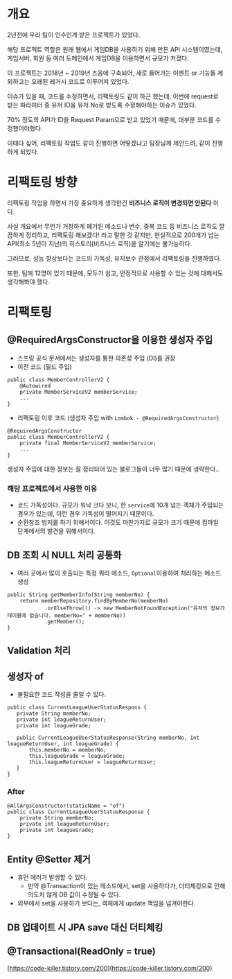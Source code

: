 # 개요

2년전에 우리 팀이 인수인계 받은 프로젝트가 있었다.

해당 프로젝트 역할은 원래 웹에서 게임DB을 사용하기 위해 만든 API 시스템이였는데, 게임서버, 회원 등 여러 도메인에서 게임DB을 이용하면서 규모가 커졌다.

이 프로젝트는 2018년 ~ 2019년 즈음에 구축되어, 새로 들어가는 이벤트 or 기능들 제외하고는 오래된 레거시 코드로 이루어져 있었다.

이슈가 있을 때, 코드를 수정하면서, 리팩토링도 같이 하곤 했는데, 이번에 request로 받는 파라미터 중 유저 ID을 유저 No로 받도록 수정해야하는 이슈가 있었다.

70% 정도의 API가 ID을 Request Param으로 받고 있었기 때문에, 대부분 코드를 수정했어야했다.

이때다 싶어, 리팩토링 작업도 같이 진행하면 어떻겠냐고 팀장님께 제안드려, 같이 진행하게 되었다.

# 리팩토링 방향

리팩토링 작업을 하면서 가장 중요하게 생각한건 **비즈니스 로직이 변경되면 안된다** 이다.

사실 개요에서 무언가 거창하게 폐기된 메소드나 변수, 중복 코드 등 비즈니스 로직도 깔끔하게 정리하고, 리팩토링 해보겠다! 라고 말한 것 같지만, 현실적으로 200개가 넘는 API(최소 5년이 지난)의 히스토리(비즈니스 로직)을 알기에는 불가능하다.

그러므로, 성능 향상보다는 코드의 가독성, 유지보수 관점에서 리팩토링을 진행하였다.

또한, 팀에 12명이 있기 때문에, 모두가 쉽고, 안정적으로 사용할 수 있는 것에 대해서도 생각해봐야 했다.

# 리팩토링

## @RequiredArgsConstructor을 이용한 생성자 주입

-   스프링 공식 문서에서는 생성자를 통한 의존성 주입 (DI)를 권장
-   이전 코드 (필드 주입)

```
public class MemberControllerV2 {
    @Autowired 
    private MemberServiceV2 memberService;
    ...
}
```

-   리펙토링 이후 코드 (생성자 주입 with `Lombok - @RequiredArgsConstructor`)

```
@RequiredArgsConstructor
public class MemberControllerV2 {
    private final MemberServiceV2 memberService;
    ...
}
```

생성자 주입에 대한 정보는 잘 정리되어 있는 블로그들이 너무 많기 때문에 생략한다..

### 해당 프로젝트에서 사용한 이유

-   코드 가독성이다. 규모가 워낙 크다 보니, 한 `service`에 10개 넘는 객체가 주입되는 경우가 있는데, 이런 경우 가독성이 떨어지기 때문이다.
-   순환참조 방지를 하기 위해서이다. 이것도 마찬가지로 규모가 크기 때문에 컴파일 단계에서의 발견을 위해서이다.

## DB 조회 시 NULL 처리 공통화

-   여러 곳에서 많이 호출되는 특정 쿼리 메소드, `Optional`이용하여 처리하는 메소드 생성

```
public String getMemberInfo(String memberNo) {
    return memberRepository.findByMemberNo(memberNo)
            .orElseThrow(() -> new MemberNotFoundException("유저의 정보가 테이블에 없습니다. memberNo=" + memberNo))
            .getMember();
}
```

## Validation 처리

## 생성자 of

-   불필요한 코드 작성을 줄일 수 있다.

```
public class CurrentLeagueUserStatusRespons {
   private String memberNo;
   private int leagueReturnUser;
   private int leagueGrade;

   public CurrentLeagueUserStatusResponse(String memberNo, int leagueReturnUser, int leagueGrade) {
       this.memberNo = memberNo;
       this.leagueGrade = leagueGrade;
       this.leagueReturnUser = leagueReturnUser;
   }
}
```

### After

```
@AllArgsConstructor(staticName = "of")
public class CurrentLeagueUserStatusResponse {
    private String memberNo;
    private int leagueReturnUser;
    private int leagueGrade;
}
```

## Entity @Setter 제거

-   휴먼 에러가 발생할 수 있다.
    -   만약 @Transaction이 있는 메소드에서, set을 사용하다가, 더티체킹으로 인해 의도치 않게 DB 값이 수정될 수 있다.
-   외부에서 set을 사용하기 보다는, 객체에게 update 책임을 넘겨야한다.

## DB 업데이트 시 JPA save 대신 더티체킹

## @Transactional(ReadOnly = true)

[https://code-killer.tistory.com/200](https://code-killer.tistory.com/200)